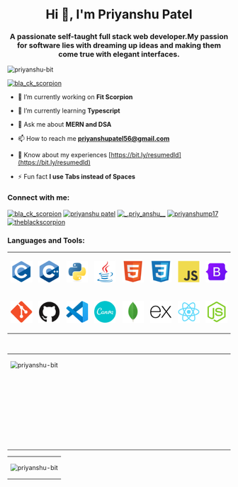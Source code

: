 <h1 align="center">Hi 👋, I'm Priyanshu Patel</h1>
<h3 align="center">A passionate self-taught full stack web developer.My passion for software lies with dreaming up ideas and making them come true with elegant interfaces.</h3>

<p align="left"> <img src="https://komarev.com/ghpvc/?username=priyanshu-bit&label=Profile%20views&color=0e75b6&style=flat" alt="priyanshu-bit" /> </p>

<p align="left"> <a href="https://twitter.com/bla_ck_scorpion" target="blank"><img src="https://img.shields.io/twitter/follow/bla_ck_scorpion?logo=twitter&style=for-the-badge" alt="bla_ck_scorpion" /></a> </p>

- 🔭 I’m currently working on **Fit Scorpion**

- 🌱 I’m currently learning **Typescript**

- 💬 Ask me about **MERN and DSA**

- 📫 How to reach me **priyanshupatel56@gmail.com**

- 📄 Know about my experiences [https://bit.ly/resumedld](https://bit.ly/resumedld)

- ⚡ Fun fact **I use Tabs instead of Spaces**

<h3 align="left">Connect with me:</h3>
<p align="left">
<a href="https://twitter.com/bla_ck_scorpion" target="blank"><img align="center" src="https://raw.githubusercontent.com/rahuldkjain/github-profile-readme-generator/master/src/images/icons/Social/twitter.svg" alt="bla_ck_scorpion" height="30" width="40" /></a>
<a href="https://linkedin.com/in/priyanshu patel" target="blank"><img align="center" src="https://raw.githubusercontent.com/rahuldkjain/github-profile-readme-generator/master/src/images/icons/Social/linked-in-alt.svg" alt="priyanshu patel" height="30" width="40" /></a>
<a href="https://instagram.com/_.priy_anshu__" target="blank"><img align="center" src="https://raw.githubusercontent.com/rahuldkjain/github-profile-readme-generator/master/src/images/icons/Social/instagram.svg" alt="_.priy_anshu__" height="30" width="40" /></a>
<a href="https://www.leetcode.com/priyanshump17" target="blank"><img align="center" src="https://raw.githubusercontent.com/rahuldkjain/github-profile-readme-generator/master/src/images/icons/Social/leet-code.svg" alt="priyanshump17" height="30" width="40" /></a>
<a href="https://auth.geeksforgeeks.org/user/theblackscorpion" target="blank"><img align="center" src="https://raw.githubusercontent.com/rahuldkjain/github-profile-readme-generator/master/src/images/icons/Social/geeks-for-geeks.svg" alt="theblackscorpion" height="30" width="40" /></a>
</p>

<h3 align="left">Languages and Tools:</h3>
<p align='center'>
   <table align='center' width='100px'>
      <tr>
<td width="180" align='center'>&nbsp;&nbsp;<img alt="C" width="60px" src="https://github.com/devicons/devicon/blob/master/icons/c/c-original.svg" />&nbsp;&nbsp;</td>
<td width="180" align='center'>&nbsp;&nbsp;<img alt="C++" width="60px" src="https://github.com/devicons/devicon/blob/master/icons/cplusplus/cplusplus-original.svg" />&nbsp;&nbsp;</td>
<td width="180" align='center'>&nbsp;&nbsp;<img alt="Python" width="60px" src="https://github.com/devicons/devicon/blob/master/icons/python/python-original.svg"/>&nbsp;&nbsp;</td>
         <td width="180" align='center'>&nbsp;&nbsp;<img alt="Java" width="60px" src="https://github.com/devicons/devicon/blob/master/icons/java/java-original.svg" />&nbsp;&nbsp;</td>
      

<td width="180" align='center'>&nbsp;&nbsp;<img alt="HTML5" width="60px" src="https://github.com/devicons/devicon/blob/master/icons/html5/html5-original.svg" />&nbsp;&nbsp;</td>
<td width="180" align='center'>&nbsp;&nbsp;<img alt="CSS3" width="60px" src="https://github.com/devicons/devicon/blob/master/icons/css3/css3-original.svg" />&nbsp;&nbsp;</td>
         <td width="180" align='center'>&nbsp;&nbsp;<img alt="CSS3" width="60px" src="https://github.com/devicons/devicon/blob/master/icons/javascript/javascript-original.svg" />&nbsp;&nbsp;</td>
         <td width="180" align='center'>&nbsp;&nbsp;<img alt="CSS3" width="60px" src="https://github.com/devicons/devicon/blob/master/icons/bootstrap/bootstrap-original.svg" />&nbsp;&nbsp;</td>
      </tr>
      <tr>
<td width="180" align='center'>&nbsp;&nbsp;<img alt="Git" width="60px" src="https://github.com/devicons/devicon/blob/master/icons/git/git-original.svg" />&nbsp;&nbsp;</td>
<td width="180" align='center'>&nbsp;&nbsp;<img alt="Github" width="60px" src="https://github.com/devicons/devicon/blob/master/icons/github/github-original.svg" />&nbsp;&nbsp; </td>
<td width="180" align='center'>&nbsp;&nbsp;<img alt="VS-Code" width="60px" src="https://github.com/devicons/devicon/blob/master/icons/vscode/vscode-original.svg" />&nbsp;&nbsp;</td>
         <td width="180" align='center'>&nbsp;&nbsp;<img alt="VS-Code" width="60px" src="https://github.com/devicons/devicon/blob/master/icons/canva/canva-original.svg" />&nbsp;&nbsp;</td>
     
<td width="180" align='center'>&nbsp;&nbsp;<img alt="Git" width="60px" src="https://github.com/devicons/devicon/blob/master/icons/mongodb/mongodb-original.svg" />&nbsp;&nbsp;</td>
<td width="180" align='center'>&nbsp;&nbsp;<img alt="Github" width="60px" src="https://github.com/devicons/devicon/blob/master/icons/express/express-original.svg" />&nbsp;&nbsp; </td>
<td width="180" align='center'>&nbsp;&nbsp;<img alt="VS-Code" width="60px" src="https://github.com/devicons/devicon/blob/master/icons/react/react-original.svg" />&nbsp;&nbsp;</td>
         <td width="180" align='center'>&nbsp;&nbsp;<img alt="VS-Code" width="60px" src="https://github.com/devicons/devicon/blob/master/icons/nodejs/nodejs-original.svg" />&nbsp;&nbsp;</td>
      </tr>
      </table>
</p>
</br>
<table align="center"><tr>
<td><p><img align="left" width ="495" height= "197" src="https://github-readme-stats.vercel.app/api/top-langs?username=priyanshu-bit&show_icons=true&locale=en&layout=compact" alt="priyanshu-bit" /> </p>
   </td>
<td><p><img align="right"  width ="495" height= "197" src="https://github-readme-stats.vercel.app/api?username=priyanshu-bit&show_icons=true&locale=en" alt="priyanshu-bit" /></p></td>
</tr></table>
<table align='center'><tr><td><p align="center"><img  src="https://github-readme-streak-stats.herokuapp.com/?user=priyanshu-bit&" alt="priyanshu-bit" /></p></td></tr></table>
